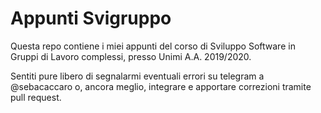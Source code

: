 # Appunti Svigruppo
Questa repo contiene i miei appunti del corso di Sviluppo Software in Gruppi di Lavoro complessi, presso Unimi A.A. 2019/2020.

Sentiti pure libero di segnalarmi eventuali errori su telegram a @sebacaccaro o, ancora meglio, integrare e apportare correzioni tramite pull request.
